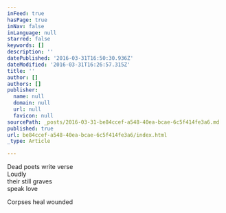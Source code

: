 ```yaml
---
inFeed: true
hasPage: true
inNav: false
inLanguage: null
starred: false
keywords: []
description: ''
datePublished: '2016-03-31T16:50:30.936Z'
dateModified: '2016-03-31T16:26:57.315Z'
title: ''
author: []
authors: []
publisher:
  name: null
  domain: null
  url: null
  favicon: null
sourcePath: _posts/2016-03-31-be84ccef-a548-40ea-bcae-6c5f414fe3a6.md
published: true
url: be84ccef-a548-40ea-bcae-6c5f414fe3a6/index.html
_type: Article

---
```

Dead poets write verse  
Loudly   
their still graves   
speak love
  
Corpses heal wounded